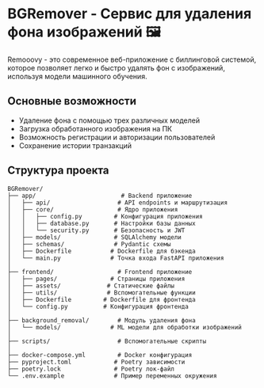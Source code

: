 # BGRemover - Сервис для удаления фона изображений 🖼️

Remooovy - это современное веб-приложение с биллинговой системой, которое позволяет легко и быстро удалять фон с изображений, используя модели машинного обучения.

## Основные возможности

- Удаление фона с помощью трех различных моделей
- Загрузка обработанного изображения на ПК
- Возможность регистрации и авторизации пользователей
- Сохранение истории транзакций

## Структура проекта

```
BGRemover/
├── app/                        # Backend приложение
│   ├── api/                   # API endpoints и маршрутизация
│   ├── core/                  # Ядро приложения
│   │   ├── config.py         # Конфигурация приложения
│   │   ├── database.py       # Настройки базы данных
│   │   └── security.py       # Безопасность и JWT
│   ├── models/               # SQLAlchemy модели
│   ├── schemas/              # Pydantic схемы
│   ├── Dockerfile           # Dockerfile для бэкенда
│   └── main.py              # Точка входа FastAPI приложения
│
├── frontend/                  # Frontend приложение
│   ├── pages/               # Страницы приложения
│   ├── assets/             # Статические файлы
│   ├── utils/              # Вспомогательные функции
│   ├── Dockerfile         # Dockerfile для фронтенда
│   └── config.py          # Конфигурация фронтенда
│
├── background_removal/        # Модуль удаления фона
│   └── models/              # ML модели для обработки изображений
│
├── scripts/                   # Вспомогательные скрипты
│
├── docker-compose.yml         # Docker конфигурация
├── pyproject.toml            # Poetry зависимости
├── poetry.lock               # Poetry лок-файл
└── .env.example              # Пример переменных окружения
```

